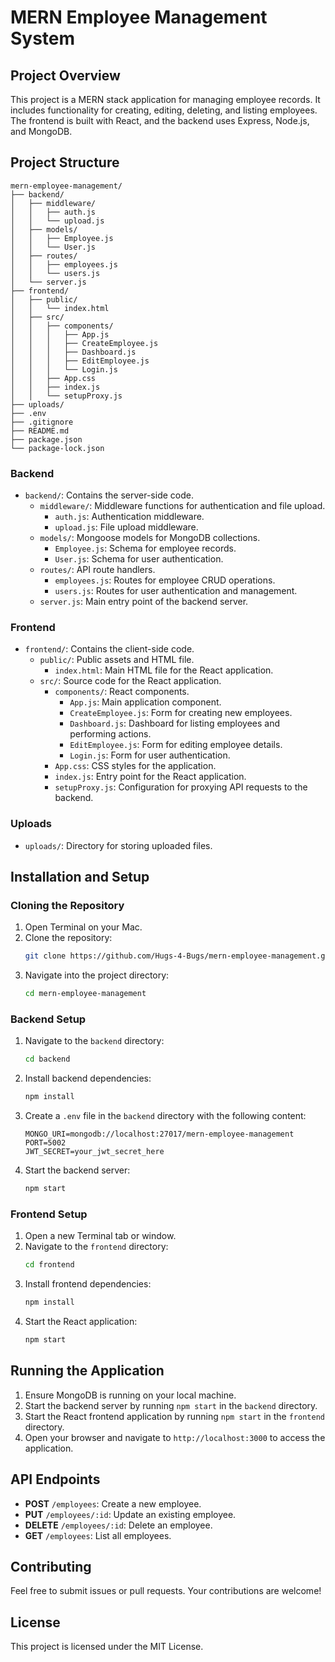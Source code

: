 

# MERN Employee Management System

## Project Overview

This project is a MERN stack application for managing employee records. It includes functionality for creating, editing, deleting, and listing employees. The frontend is built with React, and the backend uses Express, Node.js, and MongoDB.

## Project Structure


```
mern-employee-management/
├── backend/
│   ├── middleware/
│   │   ├── auth.js
│   │   └── upload.js
│   ├── models/
│   │   ├── Employee.js
│   │   └── User.js
│   ├── routes/
│   │   ├── employees.js
│   │   └── users.js
│   └── server.js
├── frontend/
│   ├── public/
│   │   └── index.html
│   ├── src/
│   │   ├── components/
│   │   │   ├── App.js
│   │   │   ├── CreateEmployee.js
│   │   │   ├── Dashboard.js
│   │   │   ├── EditEmployee.js
│   │   │   └── Login.js
│   │   ├── App.css
│   │   ├── index.js
│   │   └── setupProxy.js
├── uploads/
├── .env
├── .gitignore
├── README.md
├── package.json
└── package-lock.json
```

### Backend

- `backend/`: Contains the server-side code.
  - `middleware/`: Middleware functions for authentication and file upload.
    - `auth.js`: Authentication middleware.
    - `upload.js`: File upload middleware.
  - `models/`: Mongoose models for MongoDB collections.
    - `Employee.js`: Schema for employee records.
    - `User.js`: Schema for user authentication.
  - `routes/`: API route handlers.
    - `employees.js`: Routes for employee CRUD operations.
    - `users.js`: Routes for user authentication and management.
  - `server.js`: Main entry point of the backend server.

### Frontend

- `frontend/`: Contains the client-side code.
  - `public/`: Public assets and HTML file.
    - `index.html`: Main HTML file for the React application.
  - `src/`: Source code for the React application.
    - `components/`: React components.
      - `App.js`: Main application component.
      - `CreateEmployee.js`: Form for creating new employees.
      - `Dashboard.js`: Dashboard for listing employees and performing actions.
      - `EditEmployee.js`: Form for editing employee details.
      - `Login.js`: Form for user authentication.
    - `App.css`: CSS styles for the application.
    - `index.js`: Entry point for the React application.
    - `setupProxy.js`: Configuration for proxying API requests to the backend.

### Uploads

- `uploads/`: Directory for storing uploaded files.

## Installation and Setup

### Cloning the Repository

1. Open Terminal on your Mac.
2. Clone the repository:
   ```bash
   git clone https://github.com/Hugs-4-Bugs/mern-employee-management.git
   ```
3. Navigate into the project directory:
   ```bash
   cd mern-employee-management
   ```

### Backend Setup

1. Navigate to the `backend` directory:
   ```bash
   cd backend
   ```
2. Install backend dependencies:
   ```bash
   npm install
   ```
3. Create a `.env` file in the `backend` directory with the following content:
   ```env
   MONGO_URI=mongodb://localhost:27017/mern-employee-management
   PORT=5002
   JWT_SECRET=your_jwt_secret_here
   ```
4. Start the backend server:
   ```bash
   npm start
   ```

### Frontend Setup

1. Open a new Terminal tab or window.
2. Navigate to the `frontend` directory:
   ```bash
   cd frontend
   ```
3. Install frontend dependencies:
   ```bash
   npm install
   ```
4. Start the React application:
   ```bash
   npm start
   ```

## Running the Application

1. Ensure MongoDB is running on your local machine.
2. Start the backend server by running `npm start` in the `backend` directory.
3. Start the React frontend application by running `npm start` in the `frontend` directory.
4. Open your browser and navigate to `http://localhost:3000` to access the application.

## API Endpoints

- **POST** `/employees`: Create a new employee.
- **PUT** `/employees/:id`: Update an existing employee.
- **DELETE** `/employees/:id`: Delete an employee.
- **GET** `/employees`: List all employees.

## Contributing

Feel free to submit issues or pull requests. Your contributions are welcome!

## License

This project is licensed under the MIT License.

